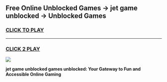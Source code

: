 
## Free Online Unblocked Games → jet game unblocked → Unblocked Games
<h3>
<a href="https://premium.freeplayer.one?title=jet_game_unblocked&ref=21F">CLICK TO PLAY</a></h3>
<hr>

<h3>
<a href="https://premium.freeplayer.one?title=jet_game_unblocked&ref=21F">CLICK 2 PLAY</a>
  
</h3>

<a href="https://premium.freeplayer.one?title=jet_game_unblocked&ref=21F/"><img src="https://clearcache.store/games.png"></a>


**jet game unblocked games unblocked: Your Gateway to Fun and Accessible Online Gaming**
